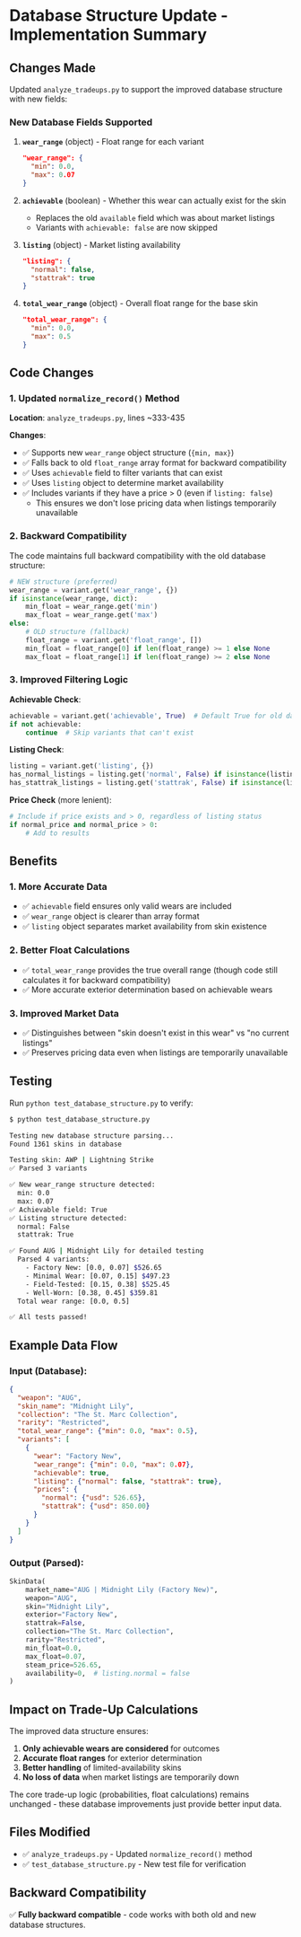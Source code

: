 # Database Structure Update - Implementation Summary

## Changes Made

Updated `analyze_tradeups.py` to support the improved database structure with new fields:

### New Database Fields Supported

1. **`wear_range`** (object) - Float range for each variant
   ```json
   "wear_range": {
     "min": 0.0,
     "max": 0.07
   }
   ```

2. **`achievable`** (boolean) - Whether this wear can actually exist for the skin
   - Replaces the old `available` field which was about market listings
   - Variants with `achievable: false` are now skipped

3. **`listing`** (object) - Market listing availability
   ```json
   "listing": {
     "normal": false,
     "stattrak": true
   }
   ```

4. **`total_wear_range`** (object) - Overall float range for the base skin
   ```json
   "total_wear_range": {
     "min": 0.0,
     "max": 0.5
   }
   ```

## Code Changes

### 1. Updated `normalize_record()` Method

**Location**: `analyze_tradeups.py`, lines ~333-435

**Changes**:
- ✅ Supports new `wear_range` object structure (`{min, max}`)
- ✅ Falls back to old `float_range` array format for backward compatibility
- ✅ Uses `achievable` field to filter variants that can exist
- ✅ Uses `listing` object to determine market availability
- ✅ Includes variants if they have a price > 0 (even if `listing: false`)
  - This ensures we don't lose pricing data when listings temporarily unavailable

### 2. Backward Compatibility

The code maintains full backward compatibility with the old database structure:

```python
# NEW structure (preferred)
wear_range = variant.get('wear_range', {})
if isinstance(wear_range, dict):
    min_float = wear_range.get('min')
    max_float = wear_range.get('max')
else:
    # OLD structure (fallback)
    float_range = variant.get('float_range', [])
    min_float = float_range[0] if len(float_range) >= 1 else None
    max_float = float_range[1] if len(float_range) >= 2 else None
```

### 3. Improved Filtering Logic

**Achievable Check**:
```python
achievable = variant.get('achievable', True)  # Default True for old databases
if not achievable:
    continue  # Skip variants that can't exist
```

**Listing Check**:
```python
listing = variant.get('listing', {})
has_normal_listings = listing.get('normal', False) if isinstance(listing, dict) else variant.get('has_normal_listings', False)
has_stattrak_listings = listing.get('stattrak', False) if isinstance(listing, dict) else False
```

**Price Check** (more lenient):
```python
# Include if price exists and > 0, regardless of listing status
if normal_price and normal_price > 0:
    # Add to results
```

## Benefits

### 1. More Accurate Data
- ✅ `achievable` field ensures only valid wears are included
- ✅ `wear_range` object is clearer than array format
- ✅ `listing` object separates market availability from skin existence

### 2. Better Float Calculations
- ✅ `total_wear_range` provides the true overall range (though code still calculates it for backward compatibility)
- ✅ More accurate exterior determination based on achievable wears

### 3. Improved Market Data
- ✅ Distinguishes between "skin doesn't exist in this wear" vs "no current listings"
- ✅ Preserves pricing data even when listings are temporarily unavailable

## Testing

Run `python test_database_structure.py` to verify:

```bash
$ python test_database_structure.py

Testing new database structure parsing...
Found 1361 skins in database

Testing skin: AWP | Lightning Strike
✅ Parsed 3 variants

✅ New wear_range structure detected:
  min: 0.0
  max: 0.07
✅ Achievable field: True
✅ Listing structure detected:
  normal: False
  stattrak: True

✅ Found AUG | Midnight Lily for detailed testing
  Parsed 4 variants:
    - Factory New: [0.0, 0.07] $526.65
    - Minimal Wear: [0.07, 0.15] $497.23
    - Field-Tested: [0.15, 0.38] $525.45
    - Well-Worn: [0.38, 0.45] $359.81
  Total wear range: [0.0, 0.5]

✅ All tests passed!
```

## Example Data Flow

### Input (Database):
```json
{
  "weapon": "AUG",
  "skin_name": "Midnight Lily",
  "collection": "The St. Marc Collection",
  "rarity": "Restricted",
  "total_wear_range": {"min": 0.0, "max": 0.5},
  "variants": [
    {
      "wear": "Factory New",
      "wear_range": {"min": 0.0, "max": 0.07},
      "achievable": true,
      "listing": {"normal": false, "stattrak": true},
      "prices": {
        "normal": {"usd": 526.65},
        "stattrak": {"usd": 850.00}
      }
    }
  ]
}
```

### Output (Parsed):
```python
SkinData(
    market_name="AUG | Midnight Lily (Factory New)",
    weapon="AUG",
    skin="Midnight Lily",
    exterior="Factory New",
    stattrak=False,
    collection="The St. Marc Collection",
    rarity="Restricted",
    min_float=0.0,
    max_float=0.07,
    steam_price=526.65,
    availability=0,  # listing.normal = false
)
```

## Impact on Trade-Up Calculations

The improved data structure ensures:

1. **Only achievable wears are considered** for outcomes
2. **Accurate float ranges** for exterior determination
3. **Better handling** of limited-availability skins
4. **No loss of data** when market listings are temporarily down

The core trade-up logic (probabilities, float calculations) remains unchanged - these database improvements just provide better input data.

## Files Modified

- ✅ `analyze_tradeups.py` - Updated `normalize_record()` method
- ✅ `test_database_structure.py` - New test file for verification

## Backward Compatibility

✅ **Fully backward compatible** - code works with both old and new database structures.
